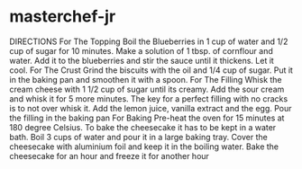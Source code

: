 # masterchef-jr
DIRECTIONS
For The Topping Boil the Blueberries in 1 cup of water and 1/2 cup of sugar for 10 minutes. Make a solution of 1 tbsp. of cornflour and water. Add it to the blueberries and stir the sauce until it thickens. Let it cool. For The Crust Grind the biscuits with the oil and 1/4 cup of sugar. Put it in the baking pan and smoothen it with a spoon. For The Filling Whisk the cream cheese with 1 1/2 cup of sugar until its creamy. Add the sour cream and whisk it for 5 more minutes. The key for a perfect filling with no cracks is to not over whisk it. Add the lemon juice, vanilla extract and the egg. Pour the filling in the baking pan For Baking Pre-heat the oven for 15 minutes at 180 degree Celsius. To bake the cheesecake it has to be kept in a water bath. Boil 3 cups of water and pour it in a large baking tray. Cover the cheesecake with aluminium foil and keep it in the boiling water. Bake the cheesecake for an hour and freeze it for another hour
